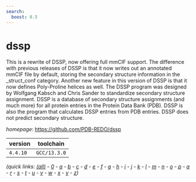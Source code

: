 ```yaml
---
search:
  boost: 0.5
---
```

# dssp

This is a rewrite of DSSP, now offering full mmCIF support. The difference with previous releases of DSSP is that it now writes out an annotated mmCIF file by default, storing the secondary structure information in the _struct_conf category.  Another new feature in this version of DSSP is that it now defines Poly-Proline helices as well.  The DSSP program was designed by Wolfgang Kabsch and Chris Sander to standardize secondary structure assignment. DSSP is a database of secondary structure assignments (and much more) for all protein entries in the Protein Data Bank (PDB). DSSP is also the program that calculates DSSP entries from PDB entries.  DSSP does not predict secondary structure.

*homepage*: <https://github.com/PDB-REDO/dssp>

version | toolchain
--------|----------
``4.4.10`` | ``GCC/13.3.0``


*(quick links: [(all)](../index.md) - [0](../0/index.md) - [a](../a/index.md) - [b](../b/index.md) - [c](../c/index.md) - [d](../d/index.md) - [e](../e/index.md) - [f](../f/index.md) - [g](../g/index.md) - [h](../h/index.md) - [i](../i/index.md) - [j](../j/index.md) - [k](../k/index.md) - [l](../l/index.md) - [m](../m/index.md) - [n](../n/index.md) - [o](../o/index.md) - [p](../p/index.md) - [q](../q/index.md) - [r](../r/index.md) - [s](../s/index.md) - [t](../t/index.md) - [u](../u/index.md) - [v](../v/index.md) - [w](../w/index.md) - [x](../x/index.md) - [y](../y/index.md) - [z](../z/index.md))*

